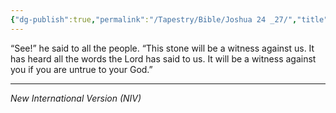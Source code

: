 ```yaml
---
{"dg-publish":true,"permalink":"/Tapestry/Bible/Joshua 24 _27/","title":"Joshua 24 :27","hide":true,"tags":["bible"],"dgHomeLink":true,"dgShowLocalGraph":true,"dgEnableSearch":true}
---
```


“See!” he said to all the people. “This stone will be a witness against us. It has heard all the words the Lord has said to us. It will be a witness against you if you are untrue to your God.”

---
*New International Version (NIV)*
